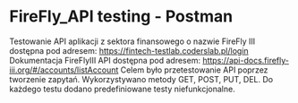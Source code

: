 # FireFly_API testing - Postman
Testowanie API aplikacji z sektora finansowego o nazwie FireFly III dostępna pod adresem: https://fintech-testlab.coderslab.pl/login
Dokumentacja FireFlyIII API dostępna pod adresem: https://api-docs.firefly-iii.org/#/accounts/listAccount
Celem było przetestowanie API poprzez tworzenie zapytań. Wykorzystywano metody GET, POST, PUT, DEL. Do każdego testu dodano predefiniowane testy niefunkcjonalne. 
